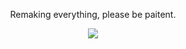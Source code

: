 <p align="center">
  Remaking everything, please be paitent.
</p>
<p align="center">
  <img src="https://i.pinimg.com/564x/3c/71/1d/3c711da8f48dd966aa2665026b1190cc.jpg">
</p>
